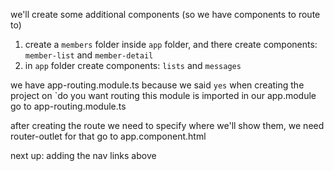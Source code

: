 we'll create some additional components (so we have components to route to)

1. create a `members` folder inside `app` folder, and there create components: `member-list` and `member-detail`
2. in `app` folder create components: `lists` and `messages`

we have app-routing.module.ts because we said `yes` when creating the project on `do you want routing
this module is imported in our app.module
go to app-routing.module.ts 

after creating the route we need to specify where we'll show them,
we need router-outlet for that
go to app.component.html

next up: adding the nav links above